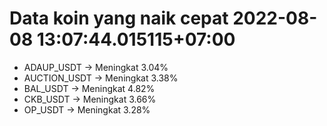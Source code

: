 # Data koin yang naik cepat 2022-08-08 13:07:44.015115+07:00

* ADAUP_USDT -> Meningkat 3.04%
* AUCTION_USDT -> Meningkat 3.38%
* BAL_USDT -> Meningkat 4.82%
* CKB_USDT -> Meningkat 3.66%
* OP_USDT -> Meningkat 3.28%
